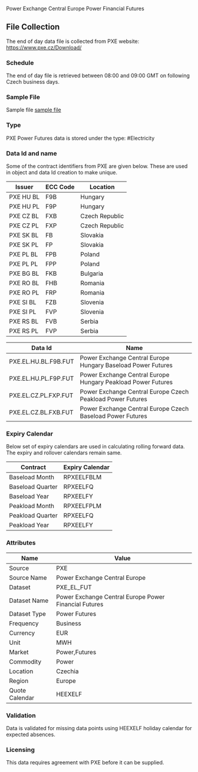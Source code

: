 Power Exchange Central Europe Power Financial Futures

## File Collection

The end of day data file is collected from PXE website: https://www.pxe.cz/Download/

### Schedule

The end of day file is retrieved between 08:00 and 09:00 GMT on following Czech business days.

### Sample File

Sample file [sample file](pathname://static/file-samples/20210716_PXE_Results.csv)

### Type

PXE Power Futures data is stored under the type: #Electricity

### Data Id and name

Some of the contract identifiers from PXE are given below. These are used in object and data Id creation to make unique.

|**Issuer**|**ECC Code**|**Location**|
|-|-|-|
|PXE HU BL|F9B|Hungary|
|PXE HU PL|F9P|Hungary|
|PXE CZ BL|FXB|Czech Republic|
|PXE CZ PL|FXP|Czech Republic|
|PXE SK BL|FB|Slovakia|
|PXE SK PL|FP|Slovakia|
|PXE PL BL|FPB|Poland|
|PXE PL PL|FPP|Poland|
|PXE BG BL|FKB|Bulgaria|
|PXE RO BL|FHB|Romania|
|PXE RO PL|FRP|Romania|
|PXE SI BL|FZB|Slovenia|
|PXE SI PL|FVP|Slovenia|
|PXE RS BL|FVB|Serbia|
|PXE RS PL|FVP|Serbia|

|**Data Id**|**Name**|
|-|-|
|PXE.EL.HU.BL.F9B.FUT|Power Exchange Central Europe Hungary Baseload Power Futures|
|PXE.EL.HU.PL.F9P.FUT|Power Exchange Central Europe Hungary Peakload Power Futures|
|PXE.EL.CZ.PL.FXP.FUT|Power Exchange Central Europe Czech Peakload Power Futures|
|PXE.EL.CZ.BL.FXB.FUT|Power Exchange Central Europe Czech Baseload Power Futures|

### Expiry Calendar

Below set of expiry calendars are used in calculating rolling forward data. The expiry and rollover calendars remain same.

|**Contract**|**Expiry Calendar**|
|-|-|
|Baseload Month|RPXEELFBLM|
|Baseload Quarter|RPXEELFQ
|Baseload Year|RPXEELFY
|Peakload Month|RPXEELFPLM
|Peakload Quarter|RPXEELFQ
|Peakload Year|RPXEELFY

### Attributes

|**Name**|**Value**|
|-|-|
|Source|PXE|
|Source Name|Power Exchange Central Europe|
|Dataset|PXE_EL_FUT|
|Dataset Name|Power Exchange Central Europe Power Financial Futures|
|Dataset Type|Power Futures|
|Frequency|Business|
|Currency|EUR|
|Unit|MWH|
|Market|Power,Futures|
|Commodity|Power|
|Location|Czechia|
|Region|Europe|
|Quote Calendar|HEEXELF|

### Validation

Data is validated for missing data points using HEEXELF holiday calendar for expected absences.

### Licensing

This data requires agreement with PXE before it can be supplied.